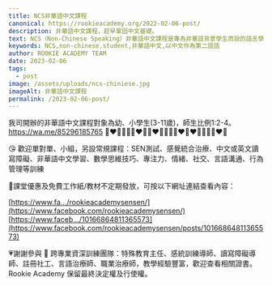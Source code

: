 ```yaml
---
title: NCS非華語中文課程
canonical: https://rookieacademy.org/2022-02-06-post/
description: 非華語中文課程，趁早鞏固中文基礎。
text: NCS（Non-Chinese Speaking）非華語中文課程是專為非華語背景學生而設的語言學習課程，旨在幫助他們學習和掌握中文。該課程的內容包括聽、說、讀、寫四個方面，旨在培養學生在日常生活和學術領域中使用中文的能力。課程中通常包括基礎詞彙和語法、日常對話、閱讀理解、寫作練習以及文化交流等，以確保學生能夠在華語環境中更好地融入和學習。此外，NCS非華語中文課程也重視學生的個別需求和進度，提供有針對性的教學和支援，以確保學習的有效性和成功。
keywords: NCS,non-chinese,student,非華語中文,以中文作為第二語語
author: ROOKIE ACADEMY TEAM
date: 2023-02-06
tags:
  - post
image: /assets/uploads/ncs-chiniese.jpg
imageAlt: 非華語中文課程
permalink: /2023-02-06-post/
---
```


我司開辦的非華語中文課程對象為幼、小學生(3-11歲)，師生比例1:2-4。
https://wa.me/85296185765
🧡❤💛💚💚💛❤🧡🧡❤💛💚💚💛❤🧡❤💛💚💚💛❤🧡

😘 歡迎單對單、小組，另設常規課程：SEN測試、感覺統合治療、中文或英文讀寫障礙、非華語中文學習、數學思維技巧、專注力、情緒、社交、言語溝通、行為管理等訓練

🥰課堂優惠及免費工作紙/教材不定期發放，可按以下網址連結查看內容：

[https://www.fa.../rookieacademysensen/](https://www.facebook.com/rookieacademysensen/)
[https://www.faceb.../10166864811365573](https://www.facebook.com/rookieacademysensen/posts/10166864811365573)

💗謝謝參與 📝 跨專業資深訓練團隊：特殊教育主任、感統訓練導師、讀寫障礙導師、註冊社工、言語治療師、職業治療師，教學經驗豐富，歡迎查看相關證書。
Rookie Academy 保留最終決定權及行使權。

